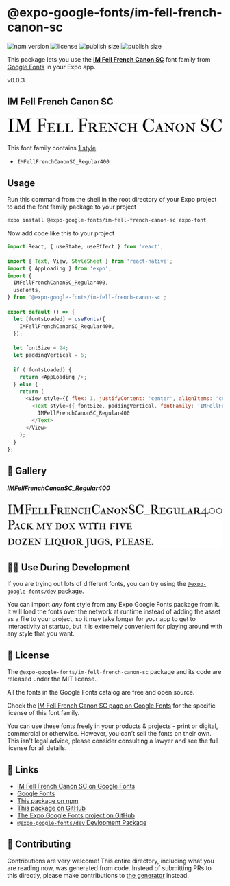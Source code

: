 # @expo-google-fonts/im-fell-french-canon-sc

![npm version](https://flat.badgen.net/npm/v/@expo-google-fonts/im-fell-french-canon-sc)
![license](https://flat.badgen.net/github/license/expo/google-fonts)
![publish size](https://flat.badgen.net/packagephobia/install/@expo-google-fonts/im-fell-french-canon-sc)
![publish size](https://flat.badgen.net/packagephobia/publish/@expo-google-fonts/im-fell-french-canon-sc)

This package lets you use the [**IM Fell French Canon SC**](https://fonts.google.com/specimen/IM+Fell+French+Canon+SC) font family from [Google Fonts](https://fonts.google.com/) in your Expo app.

v0.0.3

## IM Fell French Canon SC

![IM Fell French Canon SC](./font-family.png)

This font family contains [1 style](#-gallery).

- `IMFellFrenchCanonSC_Regular400`

## Usage

Run this command from the shell in the root directory of your Expo project to add the font family package to your project
```sh
expo install @expo-google-fonts/im-fell-french-canon-sc expo-font
```

Now add code like this to your project
```js
import React, { useState, useEffect } from 'react';

import { Text, View, StyleSheet } from 'react-native';
import { AppLoading } from 'expo';
import {
  IMFellFrenchCanonSC_Regular400,
  useFonts,
} from '@expo-google-fonts/im-fell-french-canon-sc';

export default () => {
  let [fontsLoaded] = useFonts({
    IMFellFrenchCanonSC_Regular400,
  });

  let fontSize = 24;
  let paddingVertical = 6;

  if (!fontsLoaded) {
    return <AppLoading />;
  } else {
    return (
      <View style={{ flex: 1, justifyContent: 'center', alignItems: 'center' }}>
        <Text style={{ fontSize, paddingVertical, fontFamily: 'IMFellFrenchCanonSC_Regular400' }}>
          IMFellFrenchCanonSC_Regular400
        </Text>
      </View>
    );
  }
};

```

## 🔡 Gallery

##### IMFellFrenchCanonSC_Regular400
![IMFellFrenchCanonSC_Regular400](./618df3e2380b8d244fa861a295bcae3cb41ac4f0cea67f01a815355fcd198ce8.ttf.png)


## 👩‍💻 Use During Development

If you are trying out lots of different fonts, you can try using the [`@expo-google-fonts/dev` package](https://github.com/expo/google-fonts/tree/master/font-packages/dev#readme).

You can import *any* font style from any Expo Google Fonts package from it. It will load the fonts
over the network at runtime instead of adding the asset as a file to your project, so it may take longer
for your app to get to interactivity at startup, but it is extremely convenient
for playing around with any style that you want.

## 📖 License

The `@expo-google-fonts/im-fell-french-canon-sc` package and its code are released under the MIT license.

All the fonts in the Google Fonts catalog are free and open source.

Check the [IM Fell French Canon SC page on Google Fonts](https://fonts.google.com/specimen/IM+Fell+French+Canon+SC) for the specific license of this font family.

You can use these fonts freely in your products & projects - print or digital, commercial or otherwise. However, you can't sell the fonts on their own. This isn't legal advice, please consider consulting a lawyer and see the full license for all details.

## 🔗 Links

- [IM Fell French Canon SC on Google Fonts](https://fonts.google.com/specimen/IM+Fell+French+Canon+SC)
- [Google Fonts](https://fonts.google.com/)
- [This package on npm](https://www.npmjs.com/package/@expo-google-fonts/im-fell-french-canon-sc)
- [This package on GitHub](https://github.com/expo/google-fonts/tree/master/font-packages/im-fell-french-canon-sc)
- [The Expo Google Fonts project on GitHub](https://github.com/expo/google-fonts)
- [`@expo-google-fonts/dev` Devlopment Package](https://github.com/expo/google-fonts/tree/master/font-packages/dev)


## 🤝 Contributing

Contributions are very welcome! This entire directory, including what you are reading now, was generated from code. Instead of submitting PRs to this directly, please make contributions to [the generator](https://github.com/expo/google-fonts/tree/master/packages/generator) instead.
